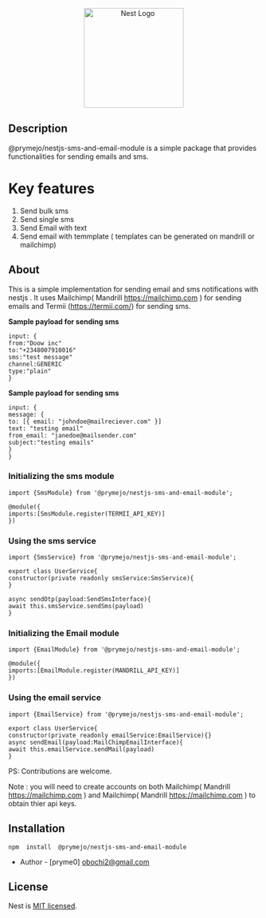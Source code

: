 
<p  align="center">
<a  href="http://nestjs.com/"  target="blank"><img  src="https://nestjs.com/img/logo-small.svg"  width="200"  alt="Nest Logo"  /></a>
</p>

## Description

@prymejo/nestjs-sms-and-email-module is a simple package that provides functionalities for sending emails and sms.

# Key features

 1. Send bulk sms
 2. Send single sms
 3. Send Email with text
 4. Send email with temmplate ( templates can be generated on mandrill or mailchimp)

## About

This is a simple implementation for sending email and sms notifications with nestjs .
It uses Mailchimp( Mandrill <https://mailchimp.com> ) for sending emails and Termii (<https://termii.com/>) for sending sms.

**Sample payload for sending sms**

    input: {
    from:"Doow inc"
    to:"+2348007910016"
    sms:"test message"
    channel:GENERIC
    type:"plain"
    }

**Sample payload for sending sms**

    input: {
    message: {
    to: [{ email: "johndoe@mailreciever.com" }]
    text: "testing email"
    from_email: "janedoe@mailsender.com"
    subject:"testing emails"
    }
    }

### Initializing the sms module

    import {SmsModule} from '@prymejo/nestjs-sms-and-email-module';
    
    @module({
    imports:[SmsModule.register(TERMII_API_KEY)]
    })

### Using the sms service

    import {SmsService} from '@prymejo/nestjs-sms-and-email-module';
    
    export class UserService{
    constructor(private readonly smsService:SmsService){
    }
  
    async sendOtp(payload:SendSmsInterface){
    await this.smsService.sendSms(payload)
    }

### Initializing the Email module

    import {EmailModule} from '@prymejo/nestjs-sms-and-email-module';
    
    @module({
    imports:[EmailModule.register(MANDRILL_API_KEY)]
    })

### Using the email service

    import {EmailService} from '@prymejo/nestjs-sms-and-email-module';
    
    export class UserService{
    constructor(private readonly emailService:EmailService){}
    async sendEmail(payload:MailChimpEmailInterface){
    await this.emailService.sendMail(payload)
    }

PS: Contributions are welcome.

 Note : you will need to create accounts on both Mailchimp( Mandrill <https://mailchimp.com> ) and Mailchimp( Mandrill <https://mailchimp.com> ) to obtain thier api keys.

## Installation

    npm  install  @prymejo/nestjs-sms-and-email-module

- Author - [pryme0] obochi2@gmail.com

## License

Nest is [MIT licensed](LICENSE).
